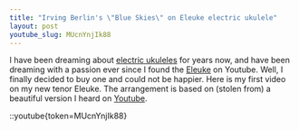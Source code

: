 ```yaml
---
title: "Irving Berlin's \"Blue Skies\" on Eleuke electric ukulele"
layout: post
youtube_slug: MUcnYnjIk88
---
```


I have been dreaming about <a href="/blog/video-i-made-a-4-electric-ukulele/">electric ukuleles</a> for years
now, and have been dreaming with a passion ever since I found the <a
href="http://www.eleukeusa.com/">Eleuke</a> on Youtube. Well, I finally decided
to buy one and could not be happier. Here is my first video on my new tenor
Eleuke. The arrangement is based on (stolen from) a beautiful version I heard
on <a href="http://www.youtube.com/watch?v=1HeSS7-jW-E">Youtube</a>.

::youtube{token=MUcnYnjIk88}
